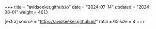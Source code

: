 +++
title = "avidseeker.github.io"
date = "2024-07-14"
updated = "2024-08-01"
weight = 4013

[extra]
source = "https://avidseeker.github.io/"
ratio = 65
size = 4
+++
